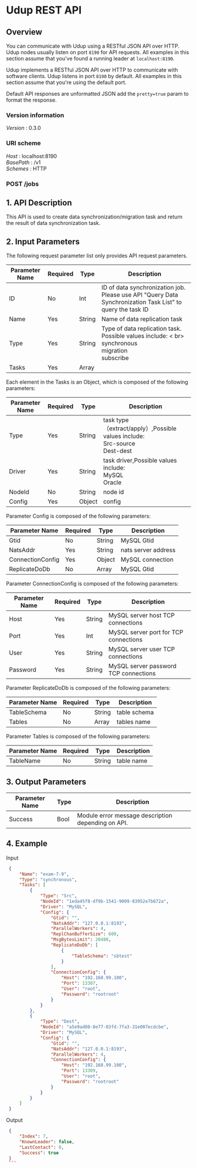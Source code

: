 # Udup REST API


<a name="overview"></a>
## Overview
You can communicate with Udup using a RESTful JSON API over HTTP. Udup nodes usually listen on port `8190` for API requests. All examples in this section assume that you've found a running leader at `localhost:8190`.

Udup implements a RESTful JSON API over HTTP to communicate with software clients. Udup listens in port `8190` by default. All examples in this section assume that you're using the default port.

Default API responses are unformatted JSON add the `pretty=true` param to format the response.


### Version information
*Version* : 0.3.0


### URI scheme
*Host* : localhost:8190  
*BasePath* : /v1  
*Schemes* : HTTP

### POST /jobs
## 1. API Description
This API is used to create data synchronization/migration task and return the result of data synchronization task.

## 2. Input Parameters
The following request parameter list only provides API request parameters.

| Parameter Name | Required | Type | Description |
|---------|---------|---------|---------|
| ID | No | Int | ID of data synchronization job. Please use API "Query Data Synchronization Task List" to query the task ID |
| Name | Yes | String | Name of data replication task |
| Type | Yes | String | Type of data replication task. Possible values include: < br> synchronous <br> migration <br> subscribe |
| Tasks | Yes | Array |  |

Each element in the Tasks is an Object, which is composed of the following parameters:

| Parameter Name | Required | Type | Description |
|---------|---------|---------|---------|
| Type | Yes | String | task type（extract/apply）,Possible values include: <br>Src-source<br>Dest-dest |
| Driver | Yes | String | task driver,Possible values include: <br>MySQL<br>Oracle |
| NodeId | No | String | node id |
| Config | Yes | Object | config |

Parameter Config is composed of the following parameters:

| Parameter Name | Required | Type | Description |
|---------|---------|---------|---------|
| Gtid | No | String | MySQL Gtid |
| NatsAddr | Yes | String | nats server address |
| ConnectionConfig | Yes | Object | MySQL connection |
| ReplicateDoDb | No | Array | MySQL Gtid |

Parameter ConnectionConfig is composed of the following parameters:

| Parameter Name | Required | Type | Description |
|---------|---------|---------|---------|
| Host | Yes | String | MySQL server host TCP connections |
| Port | Yes | Int | MySQL server port for TCP connections |
| User | Yes | String | MySQL server user TCP connections |
| Password | Yes | String | MySQL server password TCP connections |

Parameter ReplicateDoDb is composed of the following parameters:

| Parameter Name | Required | Type | Description |
|---------|---------|---------|---------|
| TableSchema | No | String | table schema
| Tables | No | Array | tables name

Parameter Tables is composed of the following parameters:

| Parameter Name | Required | Type | Description |
|---------|---------|---------|---------|
| TableName | No | String | table name

## 3. Output Parameters
| Parameter Name | Type | Description |
|---------|---------|---------|
| Success | Bool | Module error message description depending on API.  |

## 4. Example
Input
```` json
 {
     "Name": "exam-7-9", 
     "Type": "synchronous",  
     "Tasks": [
         {
             "Type": "Src", 
             "NodeId": "1eda45f8-df9b-1541-9009-83952e7b672a", 
             "Driver": "MySQL", 
             "Config": {
                 "Gtid": "", 
                 "NatsAddr": "127.0.0.1:8193", 
                 "ParallelWorkers": 4,
                 "ReplChanBufferSize": 600, 
                 "MsgBytesLimit": 20480,
                 "ReplicateDoDb": [
                     {
                         "TableSchema": "sbtest"
                     }
                 ], 
                 "ConnectionConfig": {
                     "Host": "192.168.99.100", 
                     "Port": 13307,
                     "User": "root", 
                     "Password": "rootroot"
                 }
             }
         }, 
         {
             "Type": "Dest", 
             "NodeId": "a5e9ad80-8e77-03fd-7fa3-31e007ecdcbe", 
             "Driver": "MySQL", 
             "Config": {
                 "Gtid": "", 
                 "NatsAddr": "127.0.0.1:8193",  
                 "ParallelWorkers": 4, 
                 "ConnectionConfig": {
                     "Host": "192.168.99.100", 
                     "Port": 13309, 
                     "User": "root", 
                     "Password": "rootroot"
                 }
             }
         }
     ]
 }
 ````

Output
```` json
 {
     "Index": 7,
     "KnownLeader": false,
     "LastContact": 0,
     "Success": true
 }
 ```


